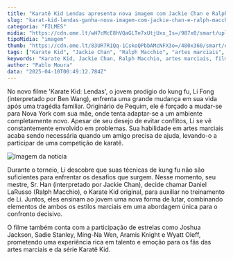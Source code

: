 ```yaml
---
title: "Karatê Kid Lendas apresenta nova imagem com Jackie Chan e Ralph Macchio"
slug: "karat-kid-lendas-ganha-nova-imagem-com-jackie-chan-e-ralph-macchio"
categoria: "FILMES"
midia: "https://cdn.ome.lt/wH7cMcE8hVQaGLTe7xUtjUxx_Is=/987x0/smart/uploads/conteudo/fotos/Design_sem_nome_-_2025-04-09T213445.035.png"
tipoMidia: "imagem"
thumb: "https://cdn.ome.lt/83UR7R1Qq-1CskoQPbbAMcNFX3o=/480x360/smart/extras/conteudos/Design_sem_nome_-_2025-04-09T213445.035.png"
tags: ["Karate Kid", "Jackie Chan", "Ralph Macchio", "artes marciais", "filme de ação", "competição de karatê", "kung fu", "crossover de estilos"]
keywords: "Karate Kid, Jackie Chan, Ralph Macchio, artes marciais, filme de ação, competição de karatê, kung fu, crossover de estilos"
author: "Pablo Moura"
data: "2025-04-10T00:49:12.784Z"
---
```


No novo filme 'Karate Kid: Lendas', o jovem prodígio do kung fu, Li Fong (interpretado por Ben Wang), enfrenta uma grande mudança em sua vida após uma tragédia familiar. Originário de Pequim, ele é forçado a mudar-se para Nova York com sua mãe, onde tenta adaptar-se a um ambiente completamente novo. Apesar de seu desejo de evitar conflitos, Li se vê constantemente envolvido em problemas. Sua habilidade em artes marciais acaba sendo necessária quando um amigo precisa de ajuda, levando-o a participar de uma competição de karatê.

![Imagem da notícia](https://cdn.ome.lt/37qlHDMl4LZzO6VtJO8thobf69g=/fit-in/837x500/smart/uploads/conteudo/fotos/image_18_Z1OATXS.png)

Durante o torneio, Li descobre que suas técnicas de kung fu não são suficientes para enfrentar os desafios que surgem. Nesse momento, seu mestre, Sr. Han (interpretado por Jackie Chan), decide chamar Daniel LaRusso (Ralph Macchio), o Karate Kid original, para auxiliar no treinamento de Li. Juntos, eles ensinam ao jovem uma nova forma de lutar, combinando elementos de ambos os estilos marciais em uma abordagem única para o confronto decisivo.

O filme também conta com a participação de estrelas como Joshua Jackson, Sadie Stanley, Ming-Na Wen, Aramis Knight e Wyatt Oleff, prometendo uma experiência rica em talento e emoção para os fãs das artes marciais e da série Karatê Kid.